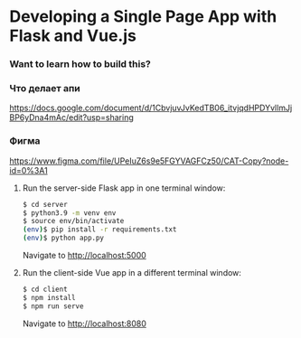 # Developing a Single Page App with Flask and Vue.js

### Want to learn how to build this?

### Что делает апи
https://docs.google.com/document/d/1CbvjuvJvKedTB06_itvjqdHPDYvllmJjBP6yDna4mAc/edit?usp=sharing

### Фигма
https://www.figma.com/file/UPeIuZ6s9e5FGYVAGFCz50/CAT-Copy?node-id=0%3A1


1. Run the server-side Flask app in one terminal window:

    ```sh
    $ cd server
    $ python3.9 -m venv env
    $ source env/bin/activate
    (env)$ pip install -r requirements.txt
    (env)$ python app.py
    ```

    Navigate to [http://localhost:5000](http://localhost:5000)

2. Run the client-side Vue app in a different terminal window:

    ```sh
    $ cd client
    $ npm install
    $ npm run serve
    ```

    Navigate to [http://localhost:8080](http://localhost:8080)
